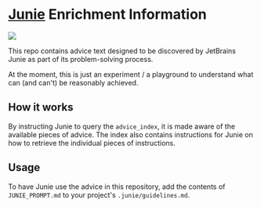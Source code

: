 # [Junie](https://www.jetbrains.com/junie/) Enrichment Information

![](https://img.shields.io/badge/junie-side_project-blue) 

This repo contains advice text designed to be discovered by JetBrains Junie as part of its problem-solving process.

At the moment, this is just an experiment / a playground to understand what can (and can't) be reasonably achieved.

## How it works

By instructing Junie to query the `advice_index`, it is made aware of the available pieces of advice. The index also contains instructions for Junie on how to retrieve the individual pieces of instructions.

## Usage

To have Junie use the advice in this repository, add the contents of `JUNIE_PROMPT.md` to your project's `.junie/guidelines.md`.
